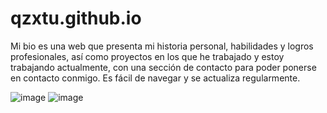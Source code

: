 # qzxtu.github.io
Mi bio es una web que presenta mi historia personal, habilidades y logros profesionales, así como proyectos en los que he trabajado y estoy trabajando actualmente, con una sección de contacto para poder ponerse en contacto conmigo. Es fácil de navegar y se actualiza regularmente.

![image](https://user-images.githubusercontent.com/69091361/213539325-f75909f5-9f3f-4e6a-8d90-b2260a4f3a47.png)
![image](https://user-images.githubusercontent.com/69091361/213539382-b9504656-70ad-4dda-9b55-8b571041f740.png)
